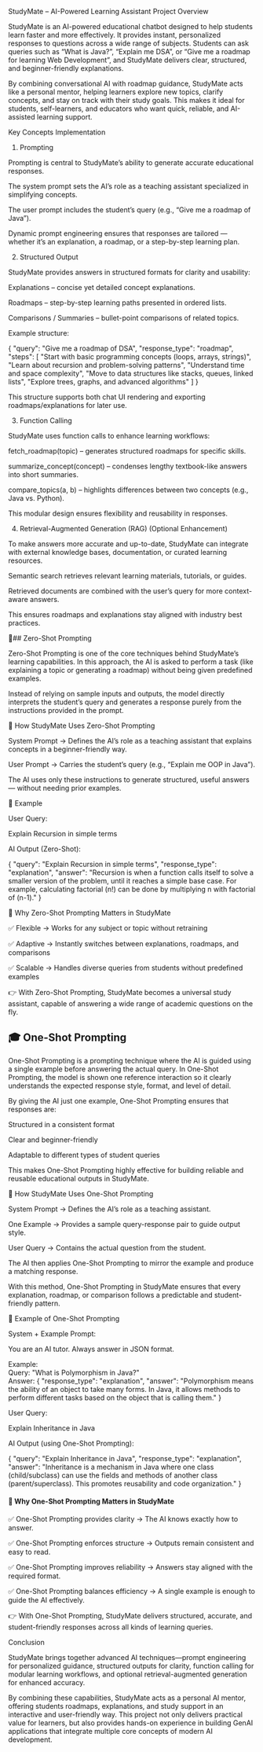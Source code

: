 StudyMate – AI-Powered Learning Assistant
Project Overview

StudyMate is an AI-powered educational chatbot designed to help students learn faster and more effectively. It provides instant, personalized responses to questions across a wide range of subjects. Students can ask queries such as “What is Java?”, “Explain me DSA”, or “Give me a roadmap for learning Web Development”, and StudyMate delivers clear, structured, and beginner-friendly explanations.

By combining conversational AI with roadmap guidance, StudyMate acts like a personal mentor, helping learners explore new topics, clarify concepts, and stay on track with their study goals. This makes it ideal for students, self-learners, and educators who want quick, reliable, and AI-assisted learning support.

Key Concepts Implementation
1. Prompting

Prompting is central to StudyMate’s ability to generate accurate educational responses.

The system prompt sets the AI’s role as a teaching assistant specialized in simplifying concepts.

The user prompt includes the student’s query (e.g., “Give me a roadmap of Java”).

Dynamic prompt engineering ensures that responses are tailored — whether it’s an explanation, a roadmap, or a step-by-step learning plan.

2. Structured Output

StudyMate provides answers in structured formats for clarity and usability:

Explanations – concise yet detailed concept explanations.

Roadmaps – step-by-step learning paths presented in ordered lists.

Comparisons / Summaries – bullet-point comparisons of related topics.

Example structure:

{
  "query": "Give me a roadmap of DSA",
  "response_type": "roadmap",
  "steps": [
    "Start with basic programming concepts (loops, arrays, strings)",
    "Learn about recursion and problem-solving patterns",
    "Understand time and space complexity",
    "Move to data structures like stacks, queues, linked lists",
    "Explore trees, graphs, and advanced algorithms"
  ]
}


This structure supports both chat UI rendering and exporting roadmaps/explanations for later use.

3. Function Calling

StudyMate uses function calls to enhance learning workflows:

fetch_roadmap(topic) – generates structured roadmaps for specific skills.

summarize_concept(concept) – condenses lengthy textbook-like answers into short summaries.

compare_topics(a, b) – highlights differences between two concepts (e.g., Java vs. Python).

This modular design ensures flexibility and reusability in responses.

4. Retrieval-Augmented Generation (RAG) (Optional Enhancement)

To make answers more accurate and up-to-date, StudyMate can integrate with external knowledge bases, documentation, or curated learning resources.

Semantic search retrieves relevant learning materials, tutorials, or guides.

Retrieved documents are combined with the user’s query for more context-aware answers.

This ensures roadmaps and explanations stay aligned with industry best practices.






🚀##  Zero-Shot Prompting

Zero-Shot Prompting is one of the core techniques behind StudyMate’s learning capabilities.
In this approach, the AI is asked to perform a task (like explaining a topic or generating a roadmap) without being given predefined examples.

Instead of relying on sample inputs and outputs, the model directly interprets the student’s query and generates a response purely from the instructions provided in the prompt.

🔹 How StudyMate Uses Zero-Shot Prompting

System Prompt → Defines the AI’s role as a teaching assistant that explains concepts in a beginner-friendly way.

User Prompt → Carries the student’s query (e.g., “Explain me OOP in Java”).

The AI uses only these instructions to generate structured, useful answers — without needing prior examples.

📘 Example

User Query:

Explain Recursion in simple terms


AI Output (Zero-Shot):

{
  "query": "Explain Recursion in simple terms",
  "response_type": "explanation",
  "answer": "Recursion is when a function calls itself to solve a smaller version of the problem, until it reaches a simple base case. For example, calculating factorial (n!) can be done by multiplying n with factorial of (n-1)."
}

🎯 Why Zero-Shot Prompting Matters in StudyMate

✅ Flexible → Works for any subject or topic without retraining

✅ Adaptive → Instantly switches between explanations, roadmaps, and comparisons

✅ Scalable → Handles diverse queries from students without predefined examples

👉 With Zero-Shot Prompting, StudyMate becomes a universal study assistant, capable of answering a wide range of academic questions on the fly.






## 🎓 One-Shot Prompting

One-Shot Prompting is a prompting technique where the AI is guided using a single example before answering the actual query. In One-Shot Prompting, the model is shown one reference interaction so it clearly understands the expected response style, format, and level of detail.

By giving the AI just one example, One-Shot Prompting ensures that responses are:

Structured in a consistent format

Clear and beginner-friendly

Adaptable to different types of student queries

This makes One-Shot Prompting highly effective for building reliable and reusable educational outputs in StudyMate.

🔹 How StudyMate Uses One-Shot Prompting

System Prompt → Defines the AI’s role as a teaching assistant.

One Example → Provides a sample query-response pair to guide output style.

User Query → Contains the actual question from the student.

The AI then applies One-Shot Prompting to mirror the example and produce a matching response.

With this method, One-Shot Prompting in StudyMate ensures that every explanation, roadmap, or comparison follows a predictable and student-friendly pattern.

📘 Example of One-Shot Prompting

System + Example Prompt:

You are an AI tutor. Always answer in JSON format.

Example:  
Query: "What is Polymorphism in Java?"  
Answer: { "response_type": "explanation", "answer": "Polymorphism means the ability of an object to take many forms. In Java, it allows methods to perform different tasks based on the object that is calling them." }


User Query:

Explain Inheritance in Java


AI Output (using One-Shot Prompting):

{
  "query": "Explain Inheritance in Java",
  "response_type": "explanation",
  "answer": "Inheritance is a mechanism in Java where one class (child/subclass) can use the fields and methods of another class (parent/superclass). This promotes reusability and code organization."
}

#### 🎯 Why One-Shot Prompting Matters in StudyMate

✅ One-Shot Prompting provides clarity → The AI knows exactly how to answer.

✅ One-Shot Prompting enforces structure → Outputs remain consistent and easy to read.

✅ One-Shot Prompting improves reliability → Answers stay aligned with the required format.

✅ One-Shot Prompting balances efficiency → A single example is enough to guide the AI effectively.

👉 With One-Shot Prompting, StudyMate delivers structured, accurate, and student-friendly responses across all kinds of learning queries.



Conclusion

StudyMate brings together advanced AI techniques—prompt engineering for personalized guidance, structured outputs for clarity, function calling for modular learning workflows, and optional retrieval-augmented generation for enhanced accuracy.

By combining these capabilities, StudyMate acts as a personal AI mentor, offering students roadmaps, explanations, and study support in an interactive and user-friendly way. This project not only delivers practical value for learners, but also provides hands-on experience in building GenAI applications that integrate multiple core concepts of modern AI development.
